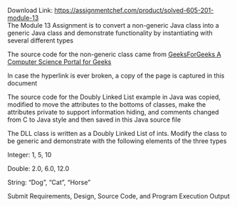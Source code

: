 Download Link: https://assignmentchef.com/product/solved-605-201-module-13
<br>
The Module 13 Assignment is to convert a non-generic Java class into a generic Java class and demonstrate functionality by instantiating with several different types

The source code for the non-generic class came from <u><a href="https://www.geeksforgeeks.org/doubly-linked-list/">GeeksForGeeks A Computer Science Portal for Geeks</a></u>

In case the hyperlink is ever broken, a copy of the page is captured in this document

The source code for the Doubly Linked List example in Java was copied, modified to move the attributes to the bottoms of classes, make the attributes private to support information hiding, and comments changed from C to Java style and then saved in this Java source file




The DLL class is written as a Doubly Linked List of ints.  Modify the class to be generic and demonstrate with the following elements of the three types

Integer: 1, 5, 10

Double: 2.0, 6.0, 12.0

String: “Dog”, “Cat”, “Horse”

Submit Requirements, Design, Source Code, and Program Execution Output


